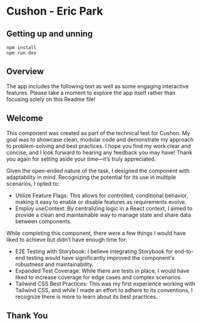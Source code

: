 # Cushon - Eric Park

## Getting up and unning

```shell
npm install
npm run dev
```

## Overview

The app includes the following text as well as some engaging interactive features. Please take a moment to explore the app itself rather than focusing solely on this Readme file!

## Welcome

This component was created as part of the technical test for Cushon.
My goal was to showcase clean, modular code and demonstrate my
approach to problem-solving and best practices. I hope you find my
work clear and concise, and I look forward to hearing any feedback
you may have! Thank you again for setting aside your time—it’s truly
appreciated.

Given the open-ended nature of the task, I designed the component
with adaptability in mind. Recognizing the potential for its use in
multiple scenarios, I opted to:

- Utilize Feature Flags: This
  allows for controlled, conditional behavior, making it easy to
  enable or disable features as requirements evolve.
- Employ useContext: By
  centralizing logic in a React context, I aimed to provide a clean
  and maintainable way to manage state and share data between
  components.

While completing this component, there were a few things I would
have liked to achieve but didn’t have enough time for:

- E2E Testing with Storybook: I
  believe integrating Storybook for end-to-end testing would have
  significantly improved the component&apos;s robustness and
  maintainability.
- Expanded Test Coverage: While
  there are tests in place, I would have liked to increase coverage
  for edge cases and complex scenarios.
- Tailwind CSS Best Practices:
  This was my first experience working with Tailwind CSS, and while
  I made an effort to adhere to its conventions, I recognize there
  is more to learn about its best practices.

## Thank You
